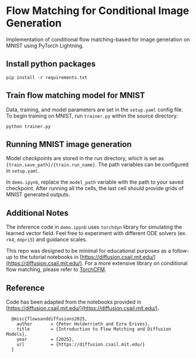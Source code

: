 # Flow Matching for Conditional Image Generation
Implementation of conditional flow matching-based for image generation on MNIST using PyTorch Lightning. 

## Install python packages

```
pip install -r requirements.txt
```

## Train flow matching model for MNIST

Data, training, and model parameters are set in the `setup.yaml` config file. To begin training on MNIST, run `trainer.py` within the source directory:

```
python trainer.py
```

## Running MNIST image generation

Model checkpoints are stored in the run directory, which is set as `{train.save_path}/{train.run_name}`. The path variables can be configured in `setup.yaml`.

In `demo.ipynb`, replace the `model_path` variable with the path to your saved checkpoint. After running all the cells, the last cell should provide grids of MNIST generated outputs.

## Additional Notes

The inference code in `demo.ipynb` uses `torchdyn` library for simulating the learned vector field. Feel free to experiment with different ODE solvers (ex. `rk4`, `dopri5`) and guidance scales. 

This repo was designed to be minimal for educational purposes as a follow-up to the tutorial notebooks in [https://diffusion.csail.mit.edu/](https://diffusion.csail.mit.edu/). For a more extensive library on conditional flow matching, please refer to [
TorchCFM](https://github.com/atong01/conditional-flow-matching).



## Reference
Code has been adapted from the notebooks provided in [https://diffusion.csail.mit.edu/](https://diffusion.csail.mit.edu/). 

```
  @misc{flowsanddiffusions2025,
    author       = {Peter Holderrieth and Ezra Erives},
    title        = {Introduction to Flow Matching and Diffusion Models},
    year         = {2025},
    url          = {https://diffusion.csail.mit.edu/}
  }
```
